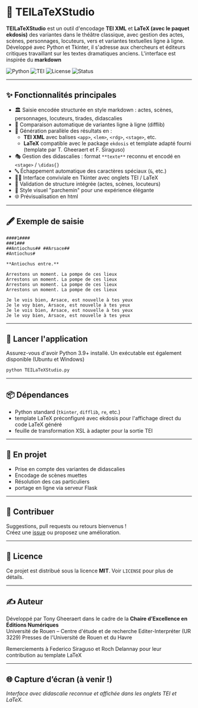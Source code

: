 # 🧾 TEILaTeXStudio

**TEILaTeXStudio** est un outil d'encodage **TEI XML** et **LaTeX (avec le paquet ekdosis)** des variantes dans le théâtre classique, avec gestion des actes, scènes, personnages, locuteurs, vers et variantes textuelles ligne à ligne. Développé avec Python et Tkinter, il s'adresse aux chercheurs et éditeurs critiques travaillant sur les textes dramatiques anciens. L'interface est inspirée du **markdown**

![Python](https://img.shields.io/badge/Python-3.9%2B-blue)
![TEI](https://img.shields.io/badge/Format-TEI%20XML-ffcc00)
![License](https://img.shields.io/badge/license-MIT-green)
![Status](https://img.shields.io/badge/status-En%20cours%20de%20développement-orange)

---

## ✨ Fonctionnalités principales

- 🏛 Saisie encodée structurée en style markdown : actes, scènes, personnages, locuteurs, tirades, didascalies
- 🔀 Comparaison automatique de variantes ligne à ligne (difflib)
- 🔎 Génération parallèle des résultats en :
  - **TEI XML** avec balises `<app>`, `<lem>`, `<rdg>`, `<stage>`, etc.
  - **LaTeX** compatible avec le package `ekdosis` et template adapté fourni (template par T. Gheeraert et F. Siraguso)
- 🎭 Gestion des didascalies : format `**texte**` reconnu et encodé en `<stage>` / `\didas{}`
- 🔤 Échappement automatique des caractères spéciaux (`&`, etc.)
- 🧑‍🎓 Interface conviviale en Tkinter avec onglets TEI / LaTeX
- 🧪 Validation de structure intégrée (actes, scènes, locuteurs)
- 🎨 Style visuel "parchemin" pour une expérience élégante
- 🌐 Prévisualisation en html

---

## 🖋️ Exemple de saisie

```
####1####
###1###
##Antiochus## ##Arsace##
#Antiochus#

**Antiochus entre.**

Arrestons un moment. La pompe de ces lieux
Arrestons un moment. La pompe de ces lieux
Arrestons un moment. La pompe de ces lieux
Arrestons un moment. La pompe de ces lieux

Je le vois bien, Arsace, est nouvelle à tes yeux
Je le voy bien, Arsace, est nouvelle à tes yeux
Je le vois bien, Arsace, est nouvelle à tes yeux
Je le voy bien, Arsace, est nouvelle à tes yeux
```

---

## 🚀 Lancer l'application

Assurez-vous d'avoir Python 3.9+ installé. Un exécutable est également disponible (Ubuntu et Windows)

```bash
python TEILaTeXStudio.py
```

---

## 📦 Dépendances

- Python standard (`tkinter`, `difflib`, `re`, etc.)
- template LaTeX préconfiguré avec ekdosis pour l'affichage direct du code LaTeX généré
- feuille de transformation XSL à adapter pour la sortie TEI
---

## 🧪 En projet

- Prise en compte des variantes de didascalies
- Encodage de scènes muettes
- Résolution des cas particuliers
- portage en ligne via serveur Flask

---

## 🤝 Contribuer

Suggestions, pull requests ou retours bienvenus !  
Créez une [issue](https://github.com/ton-nom-utilisateur/TEILaTeXStudio/issues) ou proposez une amélioration.

---

## 📝 Licence

Ce projet est distribué sous la licence **MIT**. Voir `LICENSE` pour plus de détails.

---

## ✍️ Auteur

Développé par Tony Gheeraert dans le cadre de la **Chaire d’Excellence en Éditions Numériques**  
Université de Rouen – Centre d'étude et de recherche Editer-Interpréter (UR 3229)
Presses de l'Université de Rouen et du Havre

Remerciements à Federico Siraguso et Roch Delannay pour leur contribution au template LaTeX


---

## 🌐 Capture d’écran (à venir !)

*Interface avec didascalie reconnue et affichée dans les onglets TEI et LaTeX.*

